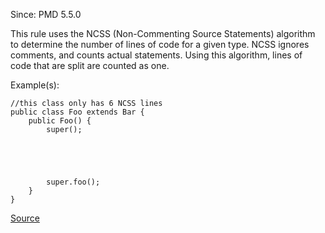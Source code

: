 Since: PMD 5.5.0

This rule uses the NCSS (Non-Commenting Source Statements) algorithm to determine the number of lines
of code for a given type. NCSS ignores comments, and counts actual statements. Using this algorithm,
lines of code that are split are counted as one.

Example(s):
```
//this class only has 6 NCSS lines
public class Foo extends Bar {
	public Foo() {
		super();
		
		
		
		
		
		super.foo();
	}
}
```

[Source](https://pmd.github.io/pmd-5.6.1/pmd-apex/rules/apex/complexity.html#NcssTypeCount)
